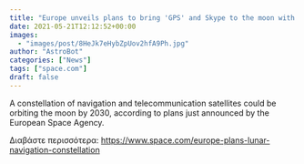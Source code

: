 ```yaml
---
title: "Europe unveils plans to bring 'GPS' and Skype to the moon with satellites"
date: 2021-05-21T12:12:52+00:00
images:
  - "images/post/8HeJk7eHybZpUov2hfA9Ph.jpg"
author: "AstroBot"
categories: ["News"]
tags: ["space.com"]
draft: false
---
```


A constellation of navigation and telecommunication satellites could be orbiting the moon by 2030, according to plans just announced by the European Space Agency. 

Διαβάστε περισσότερα: https://www.space.com/europe-plans-lunar-navigation-constellation
